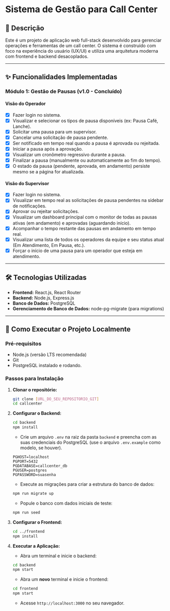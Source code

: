 # Sistema de Gestão para Call Center

## 📖 Descrição

Este é um projeto de aplicação web full-stack desenvolvido para gerenciar operações e ferramentas de um call center. O sistema é construído com foco na experiência do usuário (UX/UI) e utiliza uma arquitetura moderna com frontend e backend desacoplados.

---

## ✨ Funcionalidades Implementadas

### Módulo 1: Gestão de Pausas (v1.0 - Concluído)

#### Visão do Operador
- [X] Fazer login no sistema.
- [X] Visualizar e selecionar os tipos de pausa disponíveis (ex: Pausa Café, Lanche).
- [X] Solicitar uma pausa para um supervisor.
- [X] Cancelar uma solicitação de pausa pendente.
- [X] Ser notificado em tempo real quando a pausa é aprovada ou rejeitada.
- [X] Iniciar a pausa após a aprovação.
- [X] Visualizar um cronômetro regressivo durante a pausa.
- [X] Finalizar a pausa (manualmente ou automaticamente ao fim do tempo).
- [X] O estado da pausa (pendente, aprovada, em andamento) persiste mesmo se a página for atualizada.

#### Visão do Supervisor
- [X] Fazer login no sistema.
- [X] Visualizar em tempo real as solicitações de pausa pendentes na sidebar de notificações.
- [X] Aprovar ou rejeitar solicitações.
- [X] Visualizar um dashboard principal com o monitor de todas as pausas ativas (em andamento) e aprovadas (aguardando início).
- [X] Acompanhar o tempo restante das pausas em andamento em tempo real.
- [X] Visualizar uma lista de todos os operadores da equipe e seu status atual (Em Atendimento, Em Pausa, etc.).
- [X] Forçar o início de uma pausa para um operador que esteja em atendimento.

---

## 🛠️ Tecnologias Utilizadas

*   **Frontend:** React.js, React Router
*   **Backend:** Node.js, Express.js
*   **Banco de Dados:** PostgreSQL
*   **Gerenciamento de Banco de Dados:** node-pg-migrate (para migrations)

---

## 🚀 Como Executar o Projeto Localmente

### Pré-requisitos
- Node.js (versão LTS recomendada)
- Git
- PostgreSQL instalado e rodando.

### Passos para Instalação

1.  **Clonar o repositório:**
    ```bash
    git clone [URL_DO_SEU_REPOSITORIO_GIT]
    cd callcenter
    ```

2.  **Configurar o Backend:**
    ```bash
    cd backend
    npm install
    ```
    *   Crie um arquivo `.env` na raiz da pasta `backend` e preencha com as suas credenciais do PostgreSQL (use o arquivo `.env.example` como modelo, se houver).
    ```env
    PGHOST=localhost
    PGPORT=5432
    PGDATABASE=callcenter_db
    PGUSER=postgres
    PGPASSWORD=suasenha
    ```
    *   Execute as migrações para criar a estrutura do banco de dados:
    ```bash
    npm run migrate up
    ```
    *   Popule o banco com dados iniciais de teste:
    ```bash
    npm run seed
    ```

3.  **Configurar o Frontend:**
    ```bash
    cd ../frontend
    npm install
    ```

4.  **Executar a Aplicação:**
    *   Abra um terminal e inicie o backend:
    ```bash
    cd backend
    npm start
    ```
    *   Abra um **novo** terminal e inicie o frontend:
    ```bash
    cd frontend
    npm start
    ```
    *   Acesse `http://localhost:3000` no seu navegador.